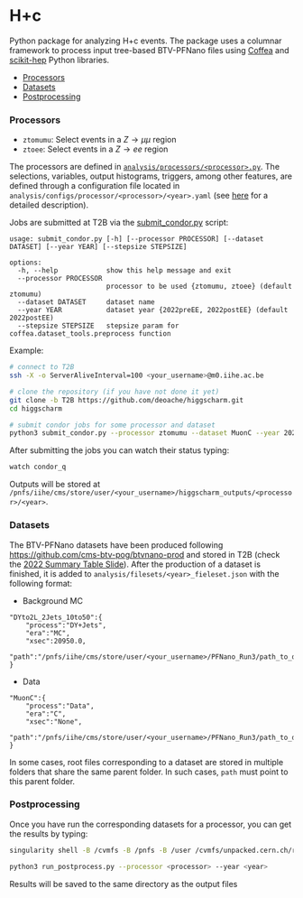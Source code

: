 # H+c

Python package for analyzing H+c events. The package uses a columnar framework to process input tree-based BTV-PFNano files using [Coffea](https://coffeateam.github.io/coffea/) and [scikit-hep](https://scikit-hep.org) Python libraries.

- [Processors](#Processors)
- [Datasets](#Datasets)
- [Postprocessing](#Postprocessing)

### Processors

* `ztomumu`: Select events in a $Z\rightarrow \mu \mu$ region
* `ztoee`: Select events in a $Z\rightarrow ee$ region

The processors are defined in [`analysis/processors/<processor>.py`](https://github.com/deoache/higgscharm/tree/T2B/analysis/processors). The selections, variables, output histograms, triggers, among other features, are defined through a configuration file located in `analysis/configs/processor/<processor>/<year>.yaml` (see [here](https://github.com/deoache/higgscharm/blob/T2B/analysis/configs/README.md) for a detailed description). 


Jobs are submitted at T2B via the [submit_condor.py](https://github.com/deoache/higgscharm/blob/T2B/submit_condor.py) script:
```
usage: submit_condor.py [-h] [--processor PROCESSOR] [--dataset DATASET] [--year YEAR] [--stepsize STEPSIZE]

options:
  -h, --help            show this help message and exit
  --processor PROCESSOR
                        processor to be used {ztomumu, ztoee} (default ztomumu)
  --dataset DATASET     dataset name
  --year YEAR           dataset year {2022preEE, 2022postEE} (default 2022postEE)
  --stepsize STEPSIZE   stepsize param for coffea.dataset_tools.preprocess function
```
Example:
```bash
# connect to T2B
ssh -X -o ServerAliveInterval=100 <your_username>@m0.iihe.ac.be

# clone the repository (if you have not done it yet)
git clone -b T2B https://github.com/deoache/higgscharm.git
cd higgscharm

# submit condor jobs for some processor and dataset
python3 submit_condor.py --processor ztomumu --dataset MuonC --year 2022preEE 
``` 
After submitting the jobs you can watch their status typing:
```bash
watch condor_q
```
Outputs will be stored at `/pnfs/iihe/cms/store/user/<your_username>/higgscharm_outputs/<processor>/<year>`. 

### Datasets

The BTV-PFNano datasets have been produced following https://github.com/cms-btv-pog/btvnano-prod and stored in T2B (check the [2022 Summary Table Slide](https://docs.google.com/presentation/d/1F4ndU7DBcyvrEEyLfYqb29NGkBPs20EAnBxe_l7AEII/edit#slide=id.g289f499aa6b_2_52)). After the production of a dataset is finished, it is added to `analysis/filesets/<year>_fieleset.json` with the following format:

* Background MC
```
"DYto2L_2Jets_10to50":{
    "process":"DY+Jets",
    "era":"MC",
    "xsec":20950.0,
    "path":"/pnfs/iihe/cms/store/user/<your_username>/PFNano_Run3/path_to_dataset/"
}
```
* Data
```
"MuonC":{
    "process":"Data",
    "era":"C",
    "xsec":"None",
    "path":"/pnfs/iihe/cms/store/user/<your_username>/PFNano_Run3/path_to_dataset/"
}
```
In some cases, root files corresponding to a dataset are stored in multiple folders that share the same parent folder. In such cases, `path` must point to this parent folder.

### Postprocessing

Once you have run the corresponding datasets for a processor, you can get the results by typing:
```bash
singularity shell -B /cvmfs -B /pnfs -B /user /cvmfs/unpacked.cern.ch/registry.hub.docker.com/coffeateam/coffea-dask-almalinux8:latest
``` 

```bash
python3 run_postprocess.py --processor <processor> --year <year>
``` 
Results will be saved to the same directory as the output files